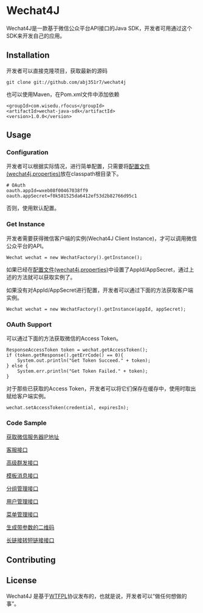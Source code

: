 # Wechat4J

Wechat4J是一款基于微信公众平台API接口的Java SDK，开发者可用通过这个SDK来开发自己的应用。

## Installation

开发者可以直接克隆项目，获取最新的源码

    git clone git://github.com/abj351r7/wechat4j

也可以使用Maven，在Pom.xml文件中添加依赖

```
<groupId>com.wisedu.rfocus</groupId>
<artifactId>wechat-java-sdk</artifactId>
<version>1.0.0</version>
```

## Usage

### Configuration

开发者可以根据实际情况，进行简单配置，只需要将[配置文件(wechat4j.properties)](https://github.com/ABJ351R7/wechat4j/blob/master/src/main/resources/wechat4j.properties)放在classpath根目录下。

```
# OAuth
oauth.appId=wxeb08f00467038ff9
oauth.appSecret=f0k581525da6412ef53d2b82766d95c1
```

否则，使用默认配置。

### Get Instance

开发者需要获得微信客户端的实例(Wechat4J Client Instance)，才可以调用微信公众平台的API。

```
Wechat wechat = new WechatFactory().getInstance();
```
如果已经在[配置文件(wechat4j.properties)](https://github.com/ABJ351R7/wechat4j/blob/master/src/main/resources/wechat4j.properties)中设置了AppId/AppSecret，通过上述的方法就可以获取实例了。

如果没有对AppId/AppSecret进行配置，开发者可以通过下面的方法获取客户端实例。

```
Wechat wechat = new WechatFactory().getInstance(appId, appSecret);
```

### OAuth Support

可以通过下面的方法获取微信的Access Token。

```
ResponseAccessToken token = wechat.getAccessToken();
if (token.getResponse().getErrCode() == 0){
	System.out.println("Get Token Succeed." + token);
} else {
	System.err.println("Get Token Failed." + token);
}
```

对于那些已获取的Access Token，开发者可以将它们保存在缓存中，使用时取出赋给客户端实例。

```
wechat.setAccessToken(credential, expiresIn);
```

### Code Sample

[获取微信服务器IP地址](https://github.com/ABJ351R7/wechat4j/tree/master/src/test/java/com/wisedu/wechat4j/examples/server)

[客服接口](https://github.com/ABJ351R7/wechat4j/tree/master/src/test/java/com/wisedu/wechat4j/examples/kfAccount)

[高级群发接口](https://github.com/ABJ351R7/wechat4j/tree/master/src/test/java/com/wisedu/wechat4j/examples/mass)

[模板消息接口](https://github.com/ABJ351R7/wechat4j/tree/master/src/test/java/com/wisedu/wechat4j/examples/template)

[分组管理接口](https://github.com/ABJ351R7/wechat4j/tree/master/src/test/java/com/wisedu/wechat4j/examples/group)

[用户管理接口](https://github.com/ABJ351R7/wechat4j/tree/master/src/test/java/com/wisedu/wechat4j/examples/user)

[菜单管理接口](https://github.com/ABJ351R7/wechat4j/tree/master/src/test/java/com/wisedu/wechat4j/examples/menu)

[生成带参数的二维码](https://github.com/ABJ351R7/wechat4j/tree/master/src/test/java/com/wisedu/wechat4j/examples/qrCode)

[长链接转短链接接口](https://github.com/ABJ351R7/wechat4j/tree/master/src/test/java/com/wisedu/wechat4j/examples/shortURL)

## Contributing

## License

Wechat4J 是基于[WTFPL](http://www.wtfpl.net/about/)协议发布的，也就是说，开发者可以“做任何想做的事”。